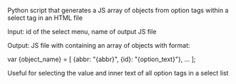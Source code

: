 Python script that generates a JS array of objects  from option tags within a select tag in an HTML file

Input: id of the select menu, name of output JS file

Output: JS file with containing an array of objects with format:

var {object_name} = [ {abbr: "{abbr}", {id}: "{option_text}"}, ... ];

Useful for selecting the value and inner text of all option tags in a select list